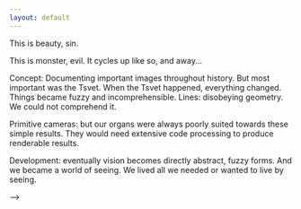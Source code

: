```yaml
---
layout: default
---
```


This is beauty, sin.

This is monster, evil. It cycles up like so, and away...

Concept: Documenting important images throughout history. But most important was the Tsvet. When the Tsvet happened, everything changed. Things became fuzzy and incomprehensible. Lines: disobeying geometry. We could not comprehend it.

Primitive cameras: but our organs were always poorly suited towards these simple results. They would need extensive code processing to produce renderable results. 

Development: eventually vision becomes directly abstract, fuzzy forms. And we became a world of seeing. We lived all we needed or wanted to live by seeing. 

<!-- We live in a television. We are sad, but we have supports for it.


Жизнь -- это цирк, так что **добро пожаловать на наше представление**. Life is a circus, so welcome to our performance. tserk is a beautiful place, but it's not the beauty you know. To you, it is ugly and sad. But you will understand. It is a world of melancholy. We are forcefully abstracted from our individuated experience. We are always within and outside of the screen. We are not happy. But we do not need to be happy, because we live beautiful lives.

<br>
<center>
  <img src="imgs/panel_1/DALL·E 2023-01-24 22.26.43 - A surrealist photo of a person punching their television while crying in the dark.png" width="60%" />
</center>
<br>

We are always watching. When we watch enough, we become. We never just watch. When we watch close enough, we feel where we came from.

<br>
<center>
  <img src="imgs/panel_1/DALL·E 2023-01-24 22.26.39 - A surrealist photo of a person punching their television while crying in the dark.png" width="60%" />
</center>
<br>

Mother has sinned. Mother has eaten from the apple. God threw her from Eden to Earth, then she jumped off Earth to Hell, where she continued to eat the apple.

<br>
<center>
  <img src="imgs/DALL·E 2023-01-24 22.43.47 - Surrealism, photorealism, Eve from the Bible in hell crying but smiling and hugging a half eaten apple.png" width="60%" />
</center>
<br>

Out of the apple, came I.

<br>
<center>
  <img src="imgs/DALL·E 2023-01-24 22.44.24 - A baby boy crawling out of a half eaten apple, surrealist, photorealism.png" width="60%" />
</center>
<br>


<!-- <div class="parent">
<div>
  <img src="imgs/panel_1/DALL·E 2023-01-24 22.26.25 - A surrealist photo of a person punching their television while crying in the dark.png">
  </div>
  <div>
  <img src="imgs/panel_1/DALL·E 2023-01-24 22.26.39 - A surrealist photo of a person punching their television while crying in the dark.png">
  </div>
  <div>
  <img src="imgs/panel_1/DALL·E 2023-01-24 22.26.43 - A surrealist photo of a person punching their television while crying in the dark.png">
  </div>
  <div>
  <img src="imgs/panel_1/DALL·E 2023-01-24 22.31.30 - A surrealist photo of a person punching their television while crying in the dark.png">
  </div>
</div> -->
 -->
